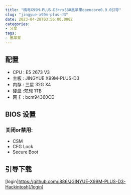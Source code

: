 ```yaml
---
title: "精粤X99M-PLUS-D3+rx580黑苹果opencore0.9.0引导"
slug: "jingyue-x99m-plus-d3"
date: 2023-04-28T03:56:00.000Z
categories:
- 分享
tags:
- 黑苹果
---
```


## 配置
- CPU : E5 2673 V3
- 主板 : JINGYUE X99M-PLUS-D3
- 内存 : 三星 32G X4
- 硬盘 :梵想 1TB
- 网卡 : bcm94360CD

## BIOS 设置

### 关闭or禁用:
- CSM
- CFG Lock
- Secure Boot

## 引导下载

[login]https://github.com/i886/JGINYUE-X99M-PLUS-D3-Hackintosh[/login]
